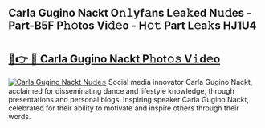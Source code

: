 ## Carla Gugino Nackt O𝚗𝚕yf𝚊ns L𝚎a𝚔ed N𝚞𝚍es - Part-B5F P𝚑𝚘tos Vi𝚍𝚎o - H𝚘𝚝 Part L𝚎a𝚔s HJ1U4

# <h2><a href="http://kfeeth2.oniu.top/?m=Carla+Gugino+Nackt">🔗👉 🔴 Carla Gugino Nackt P𝚑ot𝚘𝚜 V𝚒d𝚎o</a></h2>

[![Carla Gugino Nackt Nu𝚍e𝚜](https://i.imgur.com/0qMVB7G.gif)](http://kfeeth2.oniu.top/?m=Carla+Gugino+Nackt)
Social media innovator Carla Gugino Nackt, acclaimed for disseminating dance and lifestyle knowledge, through presentations and personal blogs. Inspiring speaker Carla Gugino Nackt, celebrated for their ability to motivate and inspire others through their words.  
